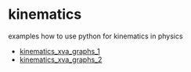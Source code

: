 # kinematics
examples how to use python for kinematics in physics

+ [kinematics_xva_graphs_1](kinematics_xva_graphs_1.ipynb)
+ [kinematics_xva_graphs_2](kinematics_xva_graphs_2.ipynb)